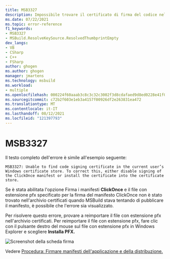 ```yaml
---
title: MSB3327
description: Impossibile trovare il certificato di firma del codice nell'archivio certificati dell'Windows corrente.
ms.date: 07/22/2021
ms.topic: error-reference
f1_keywords:
- MSB3327
- MSBuild.ResolveKeySource.ResolvedThumbprintEmpty
dev_langs:
- VB
- CSharp
- C++
- FSharp
author: ghogen
ms.author: ghogen
manager: jmartens
ms.technology: msbuild
ms.workload:
- multiple
ms.openlocfilehash: 000224f60aaab3c8c3c32c3002f3d8cdafaed9d8ed0228e41f0c26c4b00ec2c9
ms.sourcegitcommit: c72b2f603e1eb3a4157f00926df2e263831ea472
ms.translationtype: MT
ms.contentlocale: it-IT
ms.lasthandoff: 08/12/2021
ms.locfileid: "121397793"
---
```

# <a name="msb3327"></a>MSB3327

Il testo completo dell'errore è simile all'esempio seguente:

```output
MSB3327: Unable to find code signing certificate in the current user’s Windows certificate store. To correct this, either disable signing of the ClickOnce manifest or install the certificate into the certificate store.
```

Se è stata abilitata l'opzione Firma i manifesti **ClickOnce** e il file con estensione pfx specificato per la firma del manifesto ClickOnce non è stato trovato nell'archivio certificati quando MSBuild stava tentando di pubblicare il manifesto, è possibile che l'errore sia visualizzato.

Per risolvere questo errore, provare a reimportare il file con estensione pfx nell'archivio certificati. Per reimportare il file con estensione pfx, fare clic con il pulsante destro del mouse sul file con estensione pfx in Windows Explorer e scegliere **Installa PFX.**

![Screenshot della scheda firma](media/msb3327/signing-install-pfx.png)

Vedere [Procedura: Firmare manifesti dell'applicazione e della distribuzione.](../../ide/how-to-sign-application-and-deployment-manifests.md)
